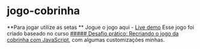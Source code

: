 # jogo-cobrinha

**Para jogar utilize as setas **
Jogue o jogo aqui - [Live demo](https://jogo-cobrinha-dq.netlify.app)
Esse jogo foi criado baseado no curso  [##### Desafio prático: Recriando o jogo da cobrinha com JavaScript](https://certificates.digitalinnovation.one/C175EDCE), com algumas customizações minhas. 
